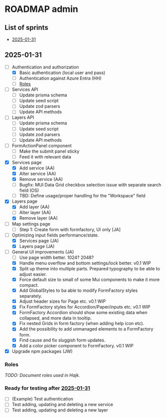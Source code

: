 # ROADMAP admin

## List of sprints

- [2025-01-31](#2025-01-31)

## 2025-01-31

- [ ] Authentication and authorization
  - [x] Basic authentication (local user and pass)
  - [ ] Authentication against Azure Entra (HH)
  - [ ] [Roles](#roles)
- [ ] Services API
  - [ ] Update prisma schema
  - [ ] Update seed script
  - [ ] Update zod parsers
  - [ ] Update API methods
- [ ] Layers API
  - [ ] Update prisma schema
  - [ ] Update seed script
  - [ ] Update zod parsers
  - [ ] Update API methods
- [ ] FormActionPanel component
  - [ ] Make the submit panel sticky
  - [ ] Feed it with relevant data
- [x] Services page
  - [x] Add service (AA)
  - [x] Alter service (AA)
  - [x] Remove service (AA)
  - [ ] Bugfix: MUI Data Grid checkbox selection issue with separate search field (OS)
  - [ ] TBD: Define usage/proper handling for the "Workspace" field
- [x] Layers page
  - [x] Add layer (AA)
  - [ ] Alter layer (AA)
  - [x] Remove layer (AA)
- [ ] Map settings page
  - [ ] Step 1: Create form with formfactory, UI only [JA]
- [ ] Optimizing input fields performance/state.
  - [x] Services page (JA)
  - [x] Layers page (JA)
- [ ] General UI improvements (JA)
  - [ ] Use page width better. 1024? 2048?
  - [x] Handle menu overflow and bottom settings/lock better. v0.1 WIP
  - [x] Split up theme into multiple parts. Prepared typography to be able to adjust easier.
  - [x] Force default size to small of some Mui components to make it more compact.
  - [x] Add GlobalStyles to ba able to modify FormFactory styles separately.
  - [x] Adjust header sizes for Page etc. v0.1 WIP
  - [x] Fix FormFactory styles for Accordion/Paper/inputs etc. v0.1 WIP
  - [x] FormFactory Accordion should show some existing data when collapsed, and more data in tooltip.
  - [x] Fix nested Grids in form factory (when adding help icon etc).
  - [x] Add the possibility to add unmanaged elements to a FormFactory form.
  - [x] Find cause and fix sluggish form updates.
  - [x] Add a color picker component to FormFactory. v0.1 WIP
- [x] Upgrade npm packages (JW)

### Roles

_TODO: Document roles used in Hajk._

### Ready for testing after [2025-01-31](#2025-01-31)

- [ ] (Example) Test authentication
- [ ] Test adding, updating and deleting a new service
- [ ] Test adding, updating and deleting a new layer
